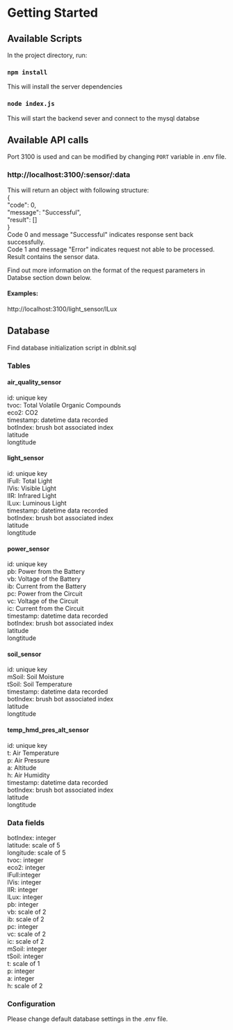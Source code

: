 # Getting Started

## Available Scripts

In the project directory, run:

### `npm install`

This will install the server dependencies

### `node index.js`

This will start the backend sever and connect to the mysql databse

## Available API calls

Port 3100 is used and can be modified by changing `PORT` variable in .env file.

### http://localhost:3100/:sensor/:data

This will return an object with following structure:\
{\
    "code": 0,\
    "message": "Successful",\
    "result": []\
}\
Code 0 and message "Successful" indicates response sent back successfully.\
Code 1 and message "Error" indicates request not able to be processed.\
Result contains the sensor data.

Find out more information on the format of the request parameters in Databse section down below.

#### Examples: 

http://localhost:3100/light_sensor/lLux


## Database

Find database initialization script in dbInit.sql

### Tables
#### air_quality_sensor
id: unique key\
tvoc: Total Volatile Organic Compounds\
eco2: CO2\
timestamp: datetime data recorded\
botIndex: brush bot associated index \
latitude\
longtitude

#### light_sensor
id: unique key\
lFull: Total Light\
lVis: Visible Light\
lIR: Infrared Light\
lLux: Luminous Light\
timestamp: datetime data recorded\
botIndex: brush bot associated index \
latitude\
longtitude

#### power_sensor
id: unique key\
pb: Power from the Battery\
vb: Voltage of the Battery\
ib: Current from the Battery\
pc: Power from the Circuit\
vc: Voltage of the Circuit\
ic: Current from the Circuit\
timestamp: datetime data recorded\
botIndex: brush bot associated index \
latitude\
longtitude

#### soil_sensor
id: unique key\
mSoil: Soil Moisture\
tSoil: Soil Temperature\
timestamp: datetime data recorded\
botIndex: brush bot associated index \
latitude\
longtitude

#### temp_hmd_pres_alt_sensor
id: unique key\
t: Air Temperature\
p: Air Pressure\
a: Altitude\
h: Air Humidity\
timestamp: datetime data recorded\
botIndex: brush bot associated index \
latitude\
longtitude

### Data fields
botIndex: integer\
latitude: scale of 5\
longitude: scale of 5\
tvoc: integer\
eco2: integer\
lFull:integer\
lVis: integer\
lIR: integer\
lLux: integer\
pb: integer\
vb: scale of 2\
ib: scale of 2\
pc: integer\
vc: scale of 2\
ic: scale of 2\
mSoil: integer\
tSoil: integer\
t: scale of 1\
p: integer\
a: integer\
h: scale of 2

### Configuration

Please change default database settings in the .env file.